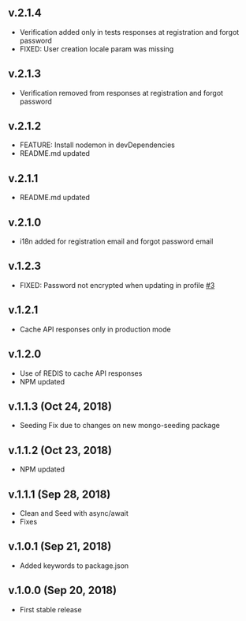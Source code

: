 ## v.2.1.4

- Verification added only in tests responses at registration and forgot password
- FIXED: User creation locale param was missing

## v.2.1.3

- Verification removed from responses at registration and forgot password

## v.2.1.2

- FEATURE: Install nodemon in devDependencies
- README.md updated

## v.2.1.1

- README.md updated

## v.2.1.0

- i18n added for registration email and forgot password email

## v.1.2.3

- FIXED: Password not encrypted when updating in profile [\#3](https://github.com/davellanedam/node-express-mongodb-jwt-rest-api-skeleton/issues/3)

## v.1.2.1

- Cache API responses only in production mode

## v.1.2.0

- Use of REDIS to cache API responses
- NPM updated

## v.1.1.3 (Oct 24, 2018)

- Seeding Fix due to changes on new mongo-seeding package

## v.1.1.2 (Oct 23, 2018)

- NPM updated

## v.1.1.1 (Sep 28, 2018)

- Clean and Seed with async/await
- Fixes

## v.1.0.1 (Sep 21, 2018)

- Added keywords to package.json

## v.1.0.0 (Sep 20, 2018)

- First stable release
